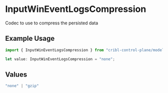 # InputWinEventLogsCompression

Codec to use to compress the persisted data

## Example Usage

```typescript
import { InputWinEventLogsCompression } from "cribl-control-plane/models";

let value: InputWinEventLogsCompression = "none";
```

## Values

```typescript
"none" | "gzip"
```